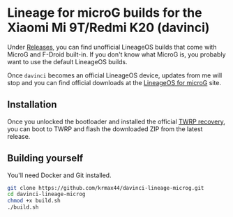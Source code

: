 # Lineage for microG builds for the Xiaomi Mi 9T/Redmi K20 (davinci)

Under [Releases](https://github.com/krmax44/davinci-lineage-microg/releases), you can find unofficial LineageOS builds that come with MicroG and F-Droid built-in. If you don't know what MicroG is, you probably want to use the default LineageOS builds.

Once `davinci` becomes an official LineageOS device, updates from me will stop and you can find official downloads at the [LineageOS for microG](https://lineage.microg.org/) site.

## Installation

Once you unlocked the bootloader and installed the official [TWRP recovery](https://twrp.me/xiaomi/xiaomimi9t.html), you can boot to TWRP and flash the downloaded ZIP from the latest release.

## Building yourself

You'll need Docker and Git installed.

```bash
git clone https://github.com/krmax44/davinci-lineage-microg.git
cd davinci-lineage-microg
chmod +x build.sh
./build.sh
```